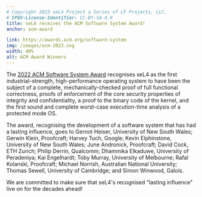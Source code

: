 ```yaml
---
# Copyright 2023 seL4 Project a Series of LF Projects, LLC.
# SPDX-License-Identifier: CC-BY-SA-4.0
title: seL4 receives the ACM Software System Award!
anchor: acm-award

link: https://awards.acm.org/software-system
img: /images/acm-2023.svg
width: 40%
alt: ACM Award Winners
---
```


The [2022 ACM Software System Award](https://awards.acm.org/software-system)
recognises seL4 as the first industrial-strength, high-performance operating
system to have been the subject of a complete, mechanically-checked proof of
full functional correctness, proofs of enforcement of the core security
properties of integrity and confidentiality, a proof to the binary code of the
kernel, and the first sound and complete worst-case execution-time analysis of a
protected mode OS.

The award, recognising the development of a software system that has had a
lasting influence, goes to Gernot Heiser, University of New South Wales; Gerwin
Klein, Proofcraft; Harvey Tuch, Google; Kevin Elphinstone, University of New
South Wales; June Andronick, Proofcraft; David Cock, ETH Zurich; Philip Derrin,
Qualcomm; Dhammika Elkaduwe, University of Peradeniya; Kai Engelhardt; Toby
Murray, University of Melbourne; Rafal Kolanski, Proofcraft; Michael Norrish,
Australian National University; Thomas Sewell, University of Cambridge; and
Simon Winwood, Galois.

We are committed to make sure that seL4's recognised "lasting influence" live on
for the decades ahead!
